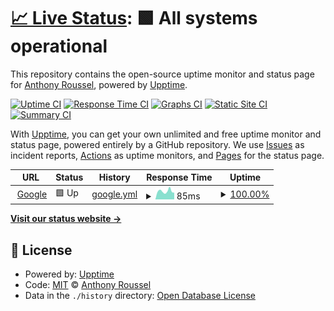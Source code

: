 # [📈 Live Status](https://status.roussel.dev): <!--live status--> **🟩 All systems operational**

This repository contains the open-source uptime monitor and status page for [Anthony Roussel](http://roussel.dev), powered by [Upptime](https://github.com/upptime/upptime).

[![Uptime CI](https://github.com/anthonyroussel/upptime/workflows/Uptime%20CI/badge.svg)](https://github.com/anthonyroussel/upptime/actions?query=workflow%3A%22Uptime+CI%22)
[![Response Time CI](https://github.com/anthonyroussel/upptime/workflows/Response%20Time%20CI/badge.svg)](https://github.com/anthonyroussel/upptime/actions?query=workflow%3A%22Response+Time+CI%22)
[![Graphs CI](https://github.com/anthonyroussel/upptime/workflows/Graphs%20CI/badge.svg)](https://github.com/anthonyroussel/upptime/actions?query=workflow%3A%22Graphs+CI%22)
[![Static Site CI](https://github.com/anthonyroussel/upptime/workflows/Static%20Site%20CI/badge.svg)](https://github.com/anthonyroussel/upptime/actions?query=workflow%3A%22Static+Site+CI%22)
[![Summary CI](https://github.com/anthonyroussel/upptime/workflows/Summary%20CI/badge.svg)](https://github.com/anthonyroussel/upptime/actions?query=workflow%3A%22Summary+CI%22)

With [Upptime](https://upptime.js.org), you can get your own unlimited and free uptime monitor and status page, powered entirely by a GitHub repository. We use [Issues](https://github.com/anthonyroussel/upptime/issues) as incident reports, [Actions](https://github.com/anthonyroussel/upptime/actions) as uptime monitors, and [Pages](https://status.roussel.dev) for the status page.

<!--start: status pages-->
<!-- This summary is generated by Upptime (https://github.com/upptime/upptime) -->
<!-- Do not edit this manually, your changes will be overwritten -->
<!-- prettier-ignore -->
| URL | Status | History | Response Time | Uptime |
| --- | ------ | ------- | ------------- | ------ |
| <img alt="" src="https://favicons.githubusercontent.com/www.google.com" height="13"> [Google](https://www.google.com) | 🟩 Up | [google.yml](https://github.com/anthonyroussel/upptime/commits/HEAD/history/google.yml) | <details><summary><img alt="Response time graph" src="./graphs/google/response-time-week.png" height="20"> 85ms</summary><br><a href="https://status.roussel.dev/history/google"><img alt="Response time 85" src="https://img.shields.io/endpoint?url=https%3A%2F%2Fraw.githubusercontent.com%2Fanthonyroussel%2Fupptime%2FHEAD%2Fapi%2Fgoogle%2Fresponse-time.json"></a><br><a href="https://status.roussel.dev/history/google"><img alt="24-hour response time 160" src="https://img.shields.io/endpoint?url=https%3A%2F%2Fraw.githubusercontent.com%2Fanthonyroussel%2Fupptime%2FHEAD%2Fapi%2Fgoogle%2Fresponse-time-day.json"></a><br><a href="https://status.roussel.dev/history/google"><img alt="7-day response time 85" src="https://img.shields.io/endpoint?url=https%3A%2F%2Fraw.githubusercontent.com%2Fanthonyroussel%2Fupptime%2FHEAD%2Fapi%2Fgoogle%2Fresponse-time-week.json"></a><br><a href="https://status.roussel.dev/history/google"><img alt="30-day response time 85" src="https://img.shields.io/endpoint?url=https%3A%2F%2Fraw.githubusercontent.com%2Fanthonyroussel%2Fupptime%2FHEAD%2Fapi%2Fgoogle%2Fresponse-time-month.json"></a><br><a href="https://status.roussel.dev/history/google"><img alt="1-year response time 85" src="https://img.shields.io/endpoint?url=https%3A%2F%2Fraw.githubusercontent.com%2Fanthonyroussel%2Fupptime%2FHEAD%2Fapi%2Fgoogle%2Fresponse-time-year.json"></a></details> | <details><summary><a href="https://status.roussel.dev/history/google">100.00%</a></summary><a href="https://status.roussel.dev/history/google"><img alt="All-time uptime 100.00%" src="https://img.shields.io/endpoint?url=https%3A%2F%2Fraw.githubusercontent.com%2Fanthonyroussel%2Fupptime%2FHEAD%2Fapi%2Fgoogle%2Fuptime.json"></a><br><a href="https://status.roussel.dev/history/google"><img alt="24-hour uptime 100.00%" src="https://img.shields.io/endpoint?url=https%3A%2F%2Fraw.githubusercontent.com%2Fanthonyroussel%2Fupptime%2FHEAD%2Fapi%2Fgoogle%2Fuptime-day.json"></a><br><a href="https://status.roussel.dev/history/google"><img alt="7-day uptime 100.00%" src="https://img.shields.io/endpoint?url=https%3A%2F%2Fraw.githubusercontent.com%2Fanthonyroussel%2Fupptime%2FHEAD%2Fapi%2Fgoogle%2Fuptime-week.json"></a><br><a href="https://status.roussel.dev/history/google"><img alt="30-day uptime 100.00%" src="https://img.shields.io/endpoint?url=https%3A%2F%2Fraw.githubusercontent.com%2Fanthonyroussel%2Fupptime%2FHEAD%2Fapi%2Fgoogle%2Fuptime-month.json"></a><br><a href="https://status.roussel.dev/history/google"><img alt="1-year uptime 100.00%" src="https://img.shields.io/endpoint?url=https%3A%2F%2Fraw.githubusercontent.com%2Fanthonyroussel%2Fupptime%2FHEAD%2Fapi%2Fgoogle%2Fuptime-year.json"></a></details>

<!--end: status pages-->

[**Visit our status website →**](https://status.roussel.dev)

## 📄 License

- Powered by: [Upptime](https://github.com/upptime/upptime)
- Code: [MIT](./LICENSE) © [Anthony Roussel](https://roussel.dev)
- Data in the `./history` directory: [Open Database License](https://opendatacommons.org/licenses/odbl/1-0/)
